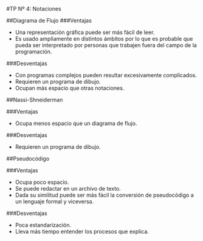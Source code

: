 #TP Nº 4: Notaciones

##Diagrama de Flujo
###Ventajas

 - Una representación gráfica puede ser más fácil de leer.
 - Es usado ampliamente en distintos ámbitos por lo que es probable que pueda ser interpretado por personas que trabajen fuera del campo de la programación.

###Desventajas
 - Con programas complejos pueden resultar excesivamente complicados.
 - Requieren un programa de dibujo.
 - Ocupan más espacio que otras notaciones.

##Nassi-Shneiderman

###Ventajas
 - Ocupa menos espacio que un diagrama de flujo.

###Desventajas
 - Requieren un programa de dibujo.

##Pseudocódigo

###Ventajas
 - Ocupa poco espacio.
 - Se puede redactar en un archivo de texto.
 - Dada su similitud puede ser más fácil la conversión de pseudocódigo a un lenguaje formal y viceversa.

###Desventajas
 - Poca estandarización.
 - Lleva más tiempo entender los procesos que explica.
